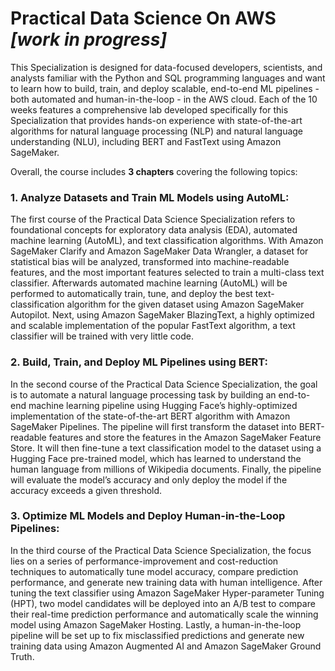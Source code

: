 # Practical Data Science On AWS *[work in progress]*

This Specialization is designed for data-focused developers, scientists, and analysts familiar with the Python and SQL programming languages and want to learn how to build, train, and deploy scalable, end-to-end ML pipelines - both automated and human-in-the-loop - in the AWS cloud.
Each of the 10 weeks features a comprehensive lab developed specifically for this Specialization that provides hands-on experience with state-of-the-art algorithms for natural language processing (NLP) and natural language understanding (NLU), including BERT and FastText using Amazon SageMaker.

Overall, the course includes **3 chapters** covering the following topics:

### 1. Analyze Datasets and Train ML Models using AutoML:
The first course of the Practical Data Science Specialization refers to foundational concepts for exploratory data analysis (EDA), automated machine learning (AutoML), and text classification algorithms. With Amazon SageMaker Clarify and Amazon SageMaker Data Wrangler, a dataset for statistical bias will be analyzed, transformed into machine-readable features, and the most important features selected to train a multi-class text classifier. Afterwards automated machine learning (AutoML) will be performed to automatically train, tune, and deploy the best text-classification algorithm for the given dataset using Amazon SageMaker Autopilot. Next, using Amazon SageMaker BlazingText, a highly optimized and scalable implementation of the popular FastText algorithm, a text classifier will be trained with very little code.

### 2. Build, Train, and Deploy ML Pipelines using BERT:
In the second course of the Practical Data Science Specialization, the goal is to automate a natural language processing task by building an end-to-end machine learning pipeline using Hugging Face’s highly-optimized implementation of the state-of-the-art BERT algorithm with Amazon SageMaker Pipelines. The pipeline will first transform the dataset into BERT-readable features and store the features in the Amazon SageMaker Feature Store. It will then fine-tune a text classification model to the dataset using a Hugging Face pre-trained model, which has learned to understand the human language from millions of Wikipedia documents. Finally, the pipeline will evaluate the model’s accuracy and only deploy the model if the accuracy exceeds a given threshold.

### 3. Optimize ML Models and Deploy Human-in-the-Loop Pipelines:
In the third course of the Practical Data Science Specialization, the focus lies on a series of performance-improvement and cost-reduction techniques to automatically tune model accuracy, compare prediction performance, and generate new training data with human intelligence.  After tuning the text classifier using Amazon SageMaker Hyper-parameter Tuning (HPT), two model candidates will be deployed into an A/B test to compare their real-time prediction performance and automatically scale the winning model using Amazon SageMaker Hosting. Lastly, a human-in-the-loop pipeline will be set up to fix misclassified predictions and generate new training data using Amazon Augmented AI and Amazon SageMaker Ground Truth.
